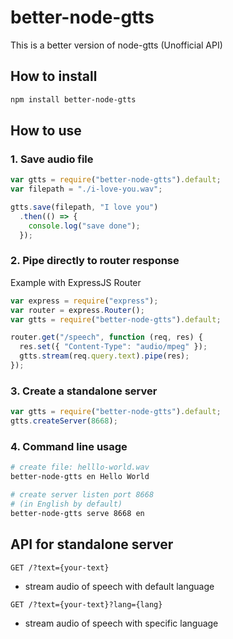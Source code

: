 # better-node-gtts

This is a better version of node-gtts (Unofficial API)

## How to install

```bash
npm install better-node-gtts
```

## How to use

### 1. Save audio file

```javascript
var gtts = require("better-node-gtts").default;
var filepath = "./i-love-you.wav";

gtts.save(filepath, "I love you")
  .then(() => {
    console.log("save done");
  });
```

### 2. Pipe directly to router response

Example with ExpressJS Router

```javascript
var express = require("express");
var router = express.Router();
var gtts = require("better-node-gtts").default;

router.get("/speech", function (req, res) {
  res.set({ "Content-Type": "audio/mpeg" });
  gtts.stream(req.query.text).pipe(res);
});
```

### 3. Create a standalone server

```javascript
var gtts = require("better-node-gtts").default;
gtts.createServer(8668);
```

### 4. Command line usage

```bash
# create file: helllo-world.wav
better-node-gtts en Hello World

# create server listen port 8668
# (in English by default)
better-node-gtts serve 8668 en
```

## API for standalone server

`GET /?text={your-text}`

- stream audio of speech with default language

`GET /?text={your-text}?lang={lang}`

- stream audio of speech with specific language
